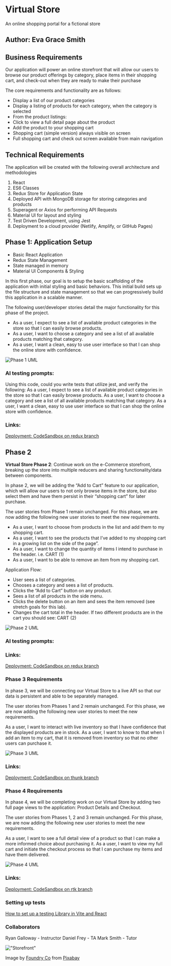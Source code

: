 # Virtual Store

An online shopping portal for a fictional store

## Author: Eva Grace Smith

## Business Requirements

Our application will power an online storefront that will allow our users to browse our product offerings by category, place items in their shopping cart, and check-out when they are ready to make their purchase

The core requirements and functionality are as follows:

* Display a list of our product categories
* Display a listing of products for each category, when the category is selected
* From the product listings:
* Click to view a full detail page about the product
* Add the product to your shopping cart
* Shopping cart (simple version) always visible on screen
* Full shopping cart and check out screen available from main navigation

## Technical Requirements

The application will be created with the following overall architecture and methodologies

1. React
2. ES6 Classes
3. Redux Store for Application State
4. Deployed API with MongoDB storage for storing categories and products
5. Superagent or Axios for performing API Requests
6. Material UI for layout and styling
7. Test Driven Development, using Jest
8. Deployment to a cloud provider (Netlify, Amplify, or GitHub Pages)


## Phase 1: Application Setup

* Basic React Application
* Redux State Management
* State managed in memory
* Material UI Components & Styling

In this first phase, our goal is to setup the basic scaffolding of the application with initial styling and basic behaviors. This initial build sets up the file structure and state management so that we can progressively build this application in a scalable manner.

The following user/developer stories detail the major functionality for this phase of the project.

* As a user, I expect to see a list of available product categories in the store so that I can easily browse products.
* As a user, I want to choose a category and see a list of all available products matching that category.
* As a user, I want a clean, easy to use user interface so that I can shop the online store with confidence.

![Phase 1 UML](./src/assets/phase1UML.png)

### AI testing prompts:

Using this code, could you write tests that utilize jest, and verify the following:
As a user, I expect to see a list of available product categories in the store so that I can easily browse products.
As a user, I want to choose a category and see a list of all available products matching that category.
As a user, I want a clean, easy to use user interface so that I can shop the online store with confidence.

### Links:

[Deployment: CodeSandbox on redux branch](https://codesandbox.io/p/github/EvaGraceSmith/storefront/redux?workspaceId=0f6b3b9a-f258-4570-996a-1c11d92f10b3)

## Phase 2

**Virtual Store Phase 2**: Continue work on the e-Commerce storefront, breaking up the store into multiple reducers and sharing functionality/data between components.

In phase 2, we will be adding the “Add to Cart” feature to our application, which will allow our users to not only browse items in the store, but also select them and have them persist in their “shopping cart” for later purchase.

The user stories from Phase 1 remain unchanged. For this phase, we are now adding the following new user stories to meet the new requirements.

* As a user, I want to choose from products in the list and add them to my shopping cart.
* As a user, I want to see the products that I’ve added to my shopping cart in a growing list on the side of the page”.
* As a user, I want to change the quantity of items I intend to purchase in the header. i.e. CART (1)
* As a user, I want to be able to remove an item from my shopping cart.

Application Flow:

* User sees a list of categories.
* Chooses a category and sees a list of products.
* Clicks the “Add to Cart” button on any product.
* Sees a list of all products in the <SimpleCart /> side menu.
* Clicks the delete button on an item and sees the item removed (see stretch goals for this lab).
* Changes the cart total in the header. If two different products are in the cart you should see: CART (2)

![Phase 2 UML](./src/assets/phase2UML.png)

### AI testing prompts:



### Links:

[Deployment: CodeSandbox on redux branch](https://codesandbox.io/p/github/EvaGraceSmith/storefront/combined-reducers?file=/.codesandbox/tasks.json:1,1&workspaceId=0f6b3b9a-f258-4570-996a-1c11d92f10b3)


### Phase 3 Requirements
In phase 3, we will be connecting our Virtual Store to a live API so that our data is persistent and able to be separately managed.

The user stories from Phases 1 and 2 remain unchanged. For this phase, we are now adding the following new user stories to meet the new requirements.

As a user, I want to interact with live inventory so that I have confidence that the displayed products are in stock.
As a user, I want to know to that when I add an item to my cart, that it is removed from inventory so that no other users can purchase it.

![Phase 3  UML](./src/assets/phase3UML.png)

### Links:

[Deployment: CodeSandbox on thunk branch](https://codesandbox.io/p/github/EvaGraceSmith/storefront/thunk?file=/.codesandbox/tasks.json:1,1&workspaceId=0f6b3b9a-f258-4570-996a-1c11d92f10b3)


### Phase 4 Requirements

In phase 4, we will be completing work on our Virtual Store by adding two full page views to the application: Product Details and Checkout.

The user stories from Phases 1, 2 and 3 remain unchanged. For this phase, we are now adding the following new user stories to meet the new requirements.

As a user, I want to see a full detail view of a product so that I can make a more informed choice about purchasing it.
As a user, I want to view my full cart and initiate the checkout process so that I can purchase my items and have them delivered.

![Phase 4 UML](./src/assets/phase4UML.png)

### Links:

[Deployment: CodeSandbox on rtk branch]()

### Setting up tests

[How to set up a testing Library in Vite and React](https://zaferayan.medium.com/how-to-setup-jest-and-react-testing-library-in-vite-project-2600f2d04bdd)

### Collaborators

Ryan Galloway - Instructor
Daniel Frey - TA
Mark Smith - Tutor


!["Storefront"](./src/assets/storefront.jpg)

Image by <a href="https://pixabay.com/users/foundry-923783/?utm_source=link-attribution&utm_medium=referral&utm_campaign=image&utm_content=832188">Foundry Co</a> from <a href="https://pixabay.com//?utm_source=link-attribution&utm_medium=referral&utm_campaign=image&utm_content=832188">Pixabay</a>

